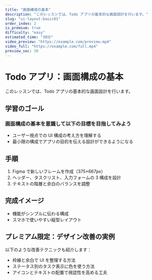 ```yaml
---
title: "画面構成の基本"
description: "このレッスンでは、Todo アプリの基本的な画面設計を行います。"
slug: "ui-layout-basic01"
order_index: 2
is_premium: true
difficulty: "easy"
estimated_time: "30分"
video_preview: "https://example.com/preview.mp4"
video_full: "https://example.com/full.mp4"
preview_sec: 30
---
```


# Todo アプリ：画面構成の基本

このレッスンでは、Todo アプリの基本的な画面設計を行います。

## 学習のゴール

### 画面構成の基本を意識して以下の目標を目指してみよう

- ユーザー視点での UI 構成の考え方を理解する
- 最小限の構成でアプリの目的を伝える設計ができるようになる

## 手順

1. Figma で新しいフレームを作成（375×667px）
2. ヘッダー、タスクリスト、入力フォームの 3 構成を設計
3. テキストの階層と余白のバランスを調整

## 完成イメージ

- 機能がシンプルに伝わる構成
- スマホで使いやすい縦型レイアウト

## プレミアム限定：デザイン改善の実例

<!-- PREMIUM_ONLY -->

以下のような改善テクニックも紹介します：

- 枠線と余白で UI を整理する方法
- ステータス別のタスク表示に色を使う方法
- アイコンとテキストの配置で視認性を高める工夫
